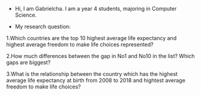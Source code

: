 - Hi, I am Gabrielcha. I am a year 4 students, majoring in Computer Science.


- My research question: 


 1.Which countries are the top 10 highest average life expectancy and highest average freedom to make life choices represented? 
 
 2.How much differences between the gap in No1 and No10 in the list? Which gaps are biggest? 
 
 3.What is the relationship between the country which has the highest average life expectancy at birth from 2008 to 2018 and hightest average freedom to make life choices?

